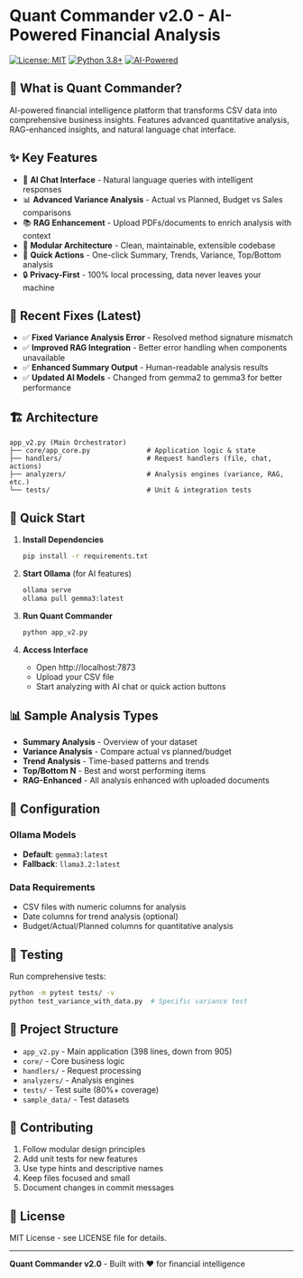 # Quant Commander v2.0 - AI-Powered Financial Analysis

[![License: MIT](https://img.shields.io/badge/License-MIT-yellow.svg)](https://opensource.org/licenses/MIT)
[![Python 3.8+](https://img.shields.io/badge/python-3.8+-blue.svg)](https://www.python.org/downloads/)
[![AI-Powered](https://img.shields.io/badge/AI-Powered-green.svg)](https://github.com/sharkoil/quantcommander)

## 🚀 What is Quant Commander?

AI-powered financial intelligence platform that transforms CSV data into comprehensive business insights. Features advanced quantitative analysis, RAG-enhanced insights, and natural language chat interface.

## ✨ Key Features

- 🤖 **AI Chat Interface** - Natural language queries with intelligent responses
- 📊 **Advanced Variance Analysis** - Actual vs Planned, Budget vs Sales comparisons
- 📚 **RAG Enhancement** - Upload PDFs/documents to enrich analysis with context
- 🔧 **Modular Architecture** - Clean, maintainable, extensible codebase
- 🎯 **Quick Actions** - One-click Summary, Trends, Variance, Top/Bottom analysis
- 🔒 **Privacy-First** - 100% local processing, data never leaves your machine

## 🔧 Recent Fixes (Latest)

- ✅ **Fixed Variance Analysis Error** - Resolved method signature mismatch
- ✅ **Improved RAG Integration** - Better error handling when components unavailable
- ✅ **Enhanced Summary Output** - Human-readable analysis results
- ✅ **Updated AI Models** - Changed from gemma2 to gemma3 for better performance

## 🏗️ Architecture

```
app_v2.py (Main Orchestrator)
├── core/app_core.py              # Application logic & state
├── handlers/                     # Request handlers (file, chat, actions)
├── analyzers/                    # Analysis engines (variance, RAG, etc.)
└── tests/                        # Unit & integration tests
```

## 🚀 Quick Start

1. **Install Dependencies**
   ```bash
   pip install -r requirements.txt
   ```

2. **Start Ollama** (for AI features)
   ```bash
   ollama serve
   ollama pull gemma3:latest
   ```

3. **Run Quant Commander**
   ```bash
   python app_v2.py
   ```

4. **Access Interface**
   - Open http://localhost:7873
   - Upload your CSV file
   - Start analyzing with AI chat or quick action buttons

## 📊 Sample Analysis Types

- **Summary Analysis** - Overview of your dataset
- **Variance Analysis** - Compare actual vs planned/budget
- **Trend Analysis** - Time-based patterns and trends
- **Top/Bottom N** - Best and worst performing items
- **RAG-Enhanced** - All analysis enhanced with uploaded documents

## 🔧 Configuration

### Ollama Models
- **Default**: `gemma3:latest`
- **Fallback**: `llama3.2:latest`

### Data Requirements
- CSV files with numeric columns for analysis
- Date columns for trend analysis (optional)
- Budget/Actual/Planned columns for quantitative analysis

## 🧪 Testing

Run comprehensive tests:
```bash
python -m pytest tests/ -v
python test_variance_with_data.py  # Specific variance test
```

## 📁 Project Structure

- `app_v2.py` - Main application (398 lines, down from 905)
- `core/` - Core business logic
- `handlers/` - Request processing
- `analyzers/` - Analysis engines
- `tests/` - Test suite (80%+ coverage)
- `sample_data/` - Test datasets

## 🤝 Contributing

1. Follow modular design principles
2. Add unit tests for new features
3. Use type hints and descriptive names
4. Keep files focused and small
5. Document changes in commit messages

## 📄 License

MIT License - see LICENSE file for details.

---

**Quant Commander v2.0** - Built with ❤️ for financial intelligence

